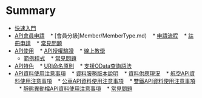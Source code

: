 # Summary

* [快速入門](README.md)
* [API會員申請](Member/AccountApply.md)
    * [會員分級]Member/MemberType.md)
    * [申請流程](Member/RegisterSOP.md)
    * [註冊申請](Member/GoRegister.md)
    * [常見問題](Member/MemberFAQ.md)   
* [API使用](API/API.md)
    * [API授權驗證](API/HMac.md)
    * [線上教學](API/Demo.md)
    * [範例程式](API/Code.md)
    * [常見問題](API/FAQ.md)
* [API特色](API+/Feature.md)
    * [URI命名原則](API+/URI.md)
    * [支援OData查詢語法](API+/OData.md)
* [API資料使用注意事項](APIData/Announcement.md)
    * [資料服務版本說明](APIData/Version.md)
    * [資料供應現況](APIData/SupplyStatus.md)
    * [航空API資料使用注意事項](APIData/Aviation.md)
    * [公車API資料使用注意事項](APIData/Bus.md)
    * [雙鐵API資料使用注意事項](APIData/Rail.md)
    * [靜態異動檔API資料使用注意事項](APIData/Variation.md)
    * [常見問題](APIData/FAQ.md)    
